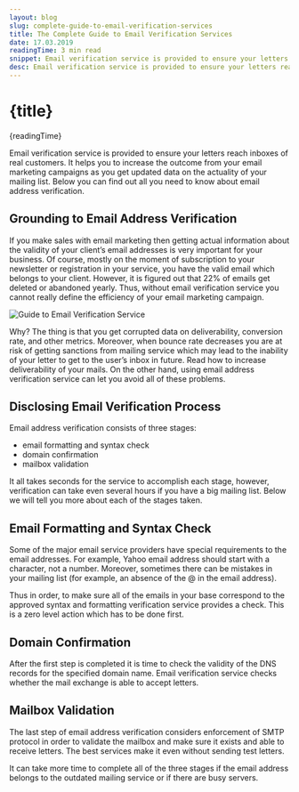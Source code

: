 ```yaml
---
layout: blog
slug: complete-guide-to-email-verification-services
title: The Complete Guide to Email Verification Services
date: 17.03.2019
readingTime: 3 min read
snippet: Email verification service is provided to ensure your letters reach inboxes of real customers. It helps you to increase the outcome from your email marketing campaigns as you get updated data on the actuality of your mailing list. Below you can find out all you need to know about email address verification.
desc: Email verification service is provided to ensure your letters reach inboxes of real customers. It helps you to increase the outcome from your email marketing campaigns as you get updated data on the actuality of your mailing list. Below you can find out all you need to know about email address verification.
---
```


# {title}

{readingTime}


Email verification service is provided to ensure your letters reach inboxes of real customers. It helps you to increase the outcome from your email marketing campaigns as you get updated data on the actuality of your mailing list. Below you can find out all you need to know about email address verification.

Grounding to Email Address Verification
---------------------------------------

If you make sales with email marketing then getting actual information about the validity of your client’s email addresses is very important for your business. Of course, mostly on the moment of subscription to your newsletter or registration in your service, you have the valid email which belongs to your client. However, it is figured out that 22% of emails get deleted or abandoned yearly. Thus, without email verification service you cannot really define the efficiency of your email marketing campaign.

![Guide to Email Verification Service](../../assets/img/guide-img1.jpg)

Why? The thing is that you get corrupted data on deliverability, conversion rate, and other metrics. Moreover, when bounce rate decreases you are at risk of getting sanctions from mailing service which may lead to the inability of your letter to get to the user’s inbox in future. Read how to increase deliverability of your mails. On the other hand, using email address verification service can let you avoid all of these problems.

Disclosing Email Verification Process
-------------------------------------

Email address verification consists of three stages:

*   email formatting and syntax check
*   domain confirmation
*   mailbox validation

It all takes seconds for the service to accomplish each stage, however, verification can take even several hours if you have a big mailing list. Below we will tell you more about each of the stages taken.

Email Formatting and Syntax Check
---------------------------------

Some of the major email service providers have special requirements to the email addresses. For example, Yahoo email address should start with a character, not a number. Moreover, sometimes there can be mistakes in your mailing list (for example, an absence of the @ in the email address).

Thus in order, to make sure all of the emails in your base correspond to the approved syntax and formatting verification service provides a check. This is a zero level action which has to be done first.

Domain Confirmation
-------------------

After the first step is completed it is time to check the validity of the DNS records for the specified domain name. Email verification service checks whether the mail exchange is able to accept letters.

Mailbox Validation
------------------

The last step of email address verification considers enforcement of SMTP protocol in order to validate the mailbox and make sure it exists and able to receive letters. The best services make it even without sending test letters.

It can take more time to complete all of the three stages if the email address belongs to the outdated mailing service or if there are busy servers.

